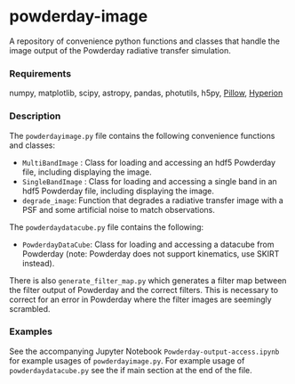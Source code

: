 # powderday-image
A repository of convenience python functions and classes that handle the image output of the Powderday radiative transfer simulation.

### Requirements
numpy, matplotlib, scipy, astropy, pandas, photutils, h5py, [Pillow](https://pypi.org/project/Pillow/), [Hyperion](http://www.hyperion-rt.org/)

### Description
The `powderdayimage.py` file contains the following convenience functions and classes:

- `MultiBandImage` : Class for loading and accessing an hdf5 Powderday file, including displaying the image.
- `SingleBandImage` : Class for loading and accessing a single band in an hdf5 Powderday file, including displaying the image.
- `degrade_image`: Function that degrades a radiative transfer image with a PSF and some artificial noise to match observations.

The `powderdaydatacube.py` file contains the following:
- `PowderdayDataCube`: Class for loading and accessing a datacube from Powderday (note: Powderday does not support kinematics, use SKIRT instead).

There is also `generate_filter_map.py` which generates a filter map between the filter output of Powderday and the correct filters. This is necessary to correct for an error in Powderday where the filter images are seemingly scrambled.

### Examples
See the accompanying Jupyter Notebook `Powderday-output-access.ipynb` for example usages of `powderdayimage.py`. 
For example usage of `powderdaydatacube.py` see the if main section at the end of the file.
